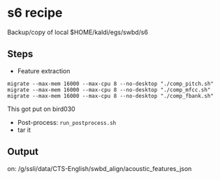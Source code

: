 # s6 recipe
Backup/copy of local $HOME/kaldi/egs/swbd/s6

## Steps
* Feature extraction
```
migrate --max-mem 16000 --max-cpu 8 --no-desktop "./comp_pitch.sh"
migrate --max-mem 16000 --max-cpu 8 --no-desktop "./comp_mfcc.sh"
migrate --max-mem 16000 --max-cpu 8 --no-desktop "./comp_fbank.sh"
```

This got put on bird030

* Post-process: `run_postprocess.sh`
* tar it

## Output
on: /g/ssli/data/CTS-English/swbd_align/acoustic_features_json
